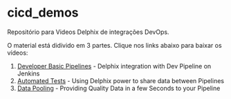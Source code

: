 # cicd_demos
Repositório para Videos Delphix de integrações DevOps.

O material está didivido em 3 partes. Clique nos links abaixo para baixar os vídeos:

1) [Developer Basic Pipelines](https://github.com/felipe-casali/cicd_demos/raw/main/Demo1_HQ%20-%20HD%201080p.mov) - Delphix integration with Dev Pipeline on Jenkins
2) [Automated Tests](https://github.com/felipe-casali/cicd_demos/raw/main/Demo2_HQ%20-%20HD%201080p.mov) - Using Delphix power to share data between Pipelines
3) [Data Pooling](https://github.com/felipe-casali/cicd_demos/raw/main/Demo3%20-%20HD%201080p.mov) - Providing Quality Data in a few Seconds to your Pipeline